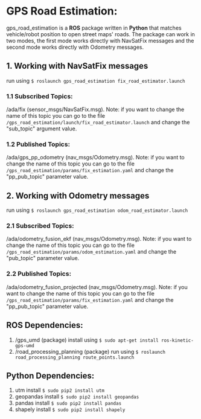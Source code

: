 # GPS Road Estimation:

gps_road_estimation is a **ROS** package written in **Python** that matches vehicle/robot position to open street maps' roads. The package can work in two modes, the first mode works directly with NavSatFix messages and the second mode works directly with Odometry messages.

## 1. Working with NavSatFix messages

run using `$ roslaunch gps_road_estimation fix_road_estimator.launch`

### 1.1 Subscribed Topics:

/ada/fix (sensor_msgs/NavSatFix.msg). Note: if you want to change the name of this topic you can go to the file `/gps_road_estimation/launch/fix_road_estimator.launch` and change the "sub_topic" argument value.

### 1.2 Published Topics:

/ada/gps_pp_odometry (nav_msgs/Odometry.msg). Note: if you want to change the name of this topic you can go to the file `/gps_road_estimation/params/fix_estimation.yaml` and change the "pp_pub_topic" parameter value.

## 2. Working with Odometry messages

run using `$ roslaunch gps_road_estimation odom_road_estimator.launch`

### 2.1 Subscribed Topics:

/ada/odometry_fusion_ekf (nav_msgs/Odometry.msg). Note: if you want to change the name of this topic you can go to the file `/gps_road_estimation/params/odom_estimation.yaml` and change the "pub_topic" parameter value.

### 2.2 Published Topics:

/ada/odometry_fusion_projected (nav_msgs/Odometry.msg). Note: if you want to change the name of this topic you can go to the file `/gps_road_estimation/params/fix_estimation.yaml` and change the "pp_pub_topic" parameter value.

## ROS Dependencies:

1. /gps_umd (package) install using `$ sudo apt-get install ros-kinetic-gps-umd`
2. /road_processing_planning (package) run using `$ roslaunch road_processing_planning route_points.launch`

## Python Dependencies:

1. utm install `$ sudo pip2 install utm`
2. geopandas install `$ sudo pip2 install geopandas`
3. pandas install `$ sudo pip2 install pandas`
4. shapely install `$ sudo pip2 install shapely`
